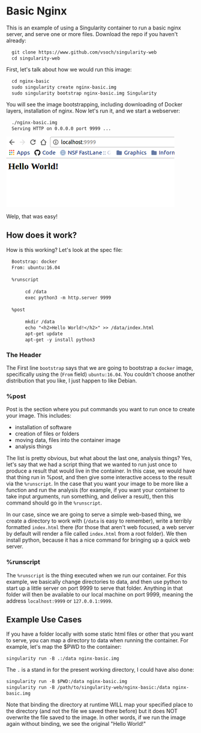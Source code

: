 # Basic Nginx

This is an example of using a Singularity container to run a basic nginx server, and serve one or more files. Download the repo if you haven't already:

      git clone https://www.github.com/vsoch/singularity-web
      cd singularity-web


First, let's talk about how we would run this image:


      cd nginx-basic      
      sudo singularity create nginx-basic.img
      sudo singularity bootstrap nginx-basic.img Singularity


You will see the image bootstrapping, including downloading of Docker layers, installation of nginx. Now let's run it, and we start a webserver:

     
      ./nginx-basic.img 
      Serving HTTP on 0.0.0.0 port 9999 ...


![nginx-basic.png](nginx-basic.png)

Welp, that was easy! 

## How does it work?
How is this working? Let's look at the spec file:


      Bootstrap: docker
      From: ubuntu:16.04

      %runscript

           cd /data
           exec python3 -m http.server 9999

      %post

           mkdir /data
           echo "<h2>Hello World!</h2>" >> /data/index.html
           apt-get update
           apt-get -y install python3     


### The Header
The First line `bootstrap` says that we are going to bootstrap a `docker` image, specifically using the (`From` field) `ubuntu:16.04`. You couldn't choose another distribution that you like, I just happen to like Debian.

### %post
Post is the section where you put commands you want to run once to create your image. This includes:

- installation of software
- creation of files or folders
- moving data, files into the container image
- analysis things

The list is pretty obvious, but what about the last one, analysis things? Yes, let's say that we had a script thing that we wanted to run just once to produce a result that would live in the container. In this case, we would have that thing run in %post, and then give some interactive access to the result via the `%runscript`. In the case that you want your image to be more like a function and run the analysis (for example, if you want your container to take input arguments, run something, and deliver a result), then this command should go in the `%runscript`.

In our case, since we are going to serve a simple web-based thing, we create a directory to work with (`/data` is easy to remember), write a terribly formatted `index.html` there (for those that aren't web focused, a web server by default will render a file called `index.html` from a root folder). We then install python, because it has a nice command for bringing up a quick web server.

### %runscript
The `%runscript` is the thing executed when we run our container. For this example, we basically change directories to data, and then use python to start up a little server on port 9999 to serve that folder. Anything in that folder will then be available to our local machine on port 9999, meaning the address `localhost:9999` or `127.0.0.1:9999`.


## Example Use Cases
If you have a folder locally with some static html files or other that you want to serve, you can map a directory to data when running the container. For example, let's map the $PWD to the container:


    singularity run -B .:/data nginx-basic.img 

The `.` is a stand in for the present working directory, I could have also done:

    singularity run -B $PWD:/data nginx-basic.img 
    singularity run -B /path/to/singularity-web/nginx-basic:/data nginx-basic.img 


Note that binding the directory at runtime WILL map your specified place to the directory (and not the file we saved there before) but it does NOT overwrite the file saved to the image. In other words, if we run the image again without binding, we see the original "Hello World!"
